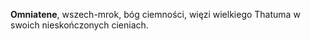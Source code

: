 **Omniatene**, wszech-mrok, bóg ciemności, więzi wielkiego Thatuma w swoich nieskończonych cieniach.